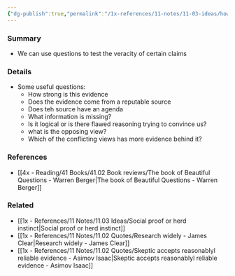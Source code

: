 ```yaml
---
{"dg-publish":true,"permalink":"/1x-references/11-notes/11-03-ideas/how-to-verify-claims/","title":"How to verify claims"}
---
```



### Summary
- We can use questions to test the veracity of certain claims

### Details
- Some useful questions: 
	- How strong is this evidence
	- Does the evidence come from a reputable source
	- Does teh source have an agenda
	- What information is missing?
	- Is it logical or is there flawed reasoning trying to convince us?
	- what is the opposing view?
	- Which of the conflicting views has more evidence behind it?

### References
- [[4x - Reading/41 Books/41.02 Book reviews/The book of Beautiful Questions - Warren Berger\|The book of Beautiful Questions - Warren Berger]]

### Related
- [[1x - References/11 Notes/11.03 Ideas/Social proof or herd instinct\|Social proof or herd instinct]]
- [[1x - References/11 Notes/11.02 Quotes/Research widely - James Clear\|Research widely - James Clear]]
- [[1x - References/11 Notes/11.02 Quotes/Skeptic accepts reasonablyl reliable evidence - Asimov Isaac\|Skeptic accepts reasonablyl reliable evidence - Asimov Isaac]]